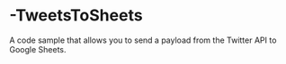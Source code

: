 # -TweetsToSheets
A code sample that allows you to send a payload from the Twitter API to Google Sheets.
